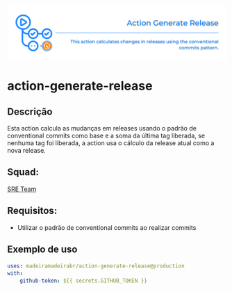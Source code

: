 ![img](https://github.com/madeiramadeirabr/action-generate-release/blob/production/img/action-generate-release.svg)
# action-generate-release

## Descrição
Esta action calcula as mudanças em releases usando o padrão de conventional commits como base e a soma da última tag liberada, se nenhuma tag foi liberada, a action usa o cálculo da release atual como a nova release.

## Squad:
[SRE Team](https://github.com/orgs/madeiramadeirabr/teams/team-platform-services 'SRE Team')

## Requisitos:
- Utilizar o padrão de conventional commits ao realizar commits

## Exemplo de uso
```yml
uses: madeiramadeirabr/action-generate-release@production
with:
    github-token: ${{ secrets.GITHUB_TOKEN }}    
```
